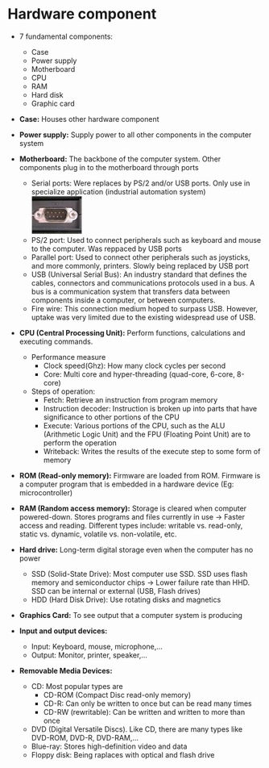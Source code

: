 # Hardware component
- 7 fundamental components: 
    - Case
    - Power supply
    - Motherboard
    - CPU
    - RAM
    - Hard disk
    - Graphic card
- **Case:** Houses other hardware component
- **Power supply:** Supply power to all other components in the computer system
- **Motherboard:** The backbone of the computer system. Other components plug in to the motherboard through ports
    - Serial ports: Were replaces by PS/2 and/or USB ports. Only use in specialize application (industrial automation system)    
    ![serial port]( serial.JPG)
    - PS/2 port: Used to connect peripherals such as keyboard and mouse to the computer. Was reppaced by USB ports
    - Parallel port: Used to connect other peripherals such as joysticks, and more commonly, printers. Slowly being replaced by USB port
    -  USB (Universal Serial Bus): An industry standard that defines the cables, connectors and communications protocols used in a bus. A bus is a communication system that transfers data between components inside a computer, or between computers.
    - Fire wire: This connection medium hoped to surpass USB. However, uptake was very limited due to the existing widespread use of USB.
- **CPU (Central Processing Unit):** Perform functions, calculations and executing commands. 
    - Performance measure
        - Clock speed(Ghz): How many clock cycles per second
        - Core: Multi core and hyper-threading (quad-core, 6-core, 8-core)
    - Steps of operation:
        - Fetch: Retrieve an instruction from program memory
        - Instruction decoder: Instruction is broken up into parts that have significance to other portions of the CPU
        - Execute: Various portions of the CPU, such as the ALU (Arithmetic Logic Unit) and the FPU (Floating Point Unit) are to perform the operation
        - Writeback: Writes the results of the execute step to some form of memory
- **ROM (Read-only memory):** Firmware are loaded from ROM. Firmware is a computer program that is embedded in a hardware device (Eg: microcontroller) 
- **RAM (Random access memory):** Storage is cleared when computer powered-down. Stores programs and files currently in use -> Faster access and reading. Different types include: writable vs. read-only, static vs. dynamic, volatile vs. non-volatile, etc.

- **Hard drive:** Long-term digital storage even when the computer has no power
    - SSD (Solid-State Drive): Most computer use SSD. SSD uses flash memory and semiconductor chips -> Lower failure rate than HHD. SSD can be internal or external (USB, Flash drives)
    - HDD (Hard Disk Drive): Use rotating disks and magnetics
- **Graphics Card:** To see output that a computer system is producing
- **Input and output devices:** 
    - Input: Keyboard, mouse, microphone,...
    - Output: Monitor, printer, speaker,...
- **Removable Media Devices:**
    - CD: Most popular types are
        - CD-ROM (Compact Disc read-only memory)
        - CD-R: Can only be written to once but can be read many times
        - CD-RW (rewritable): Can be written and written to more than once 
    - DVD (Digital Versatile Discs). Like CD, there are many types like DVD-ROM, DVD-R, DVD-RAM,...
    - Blue-ray: Stores high-definition video and data
    - Floppy disk: Being raplaces with optical and flash drive
